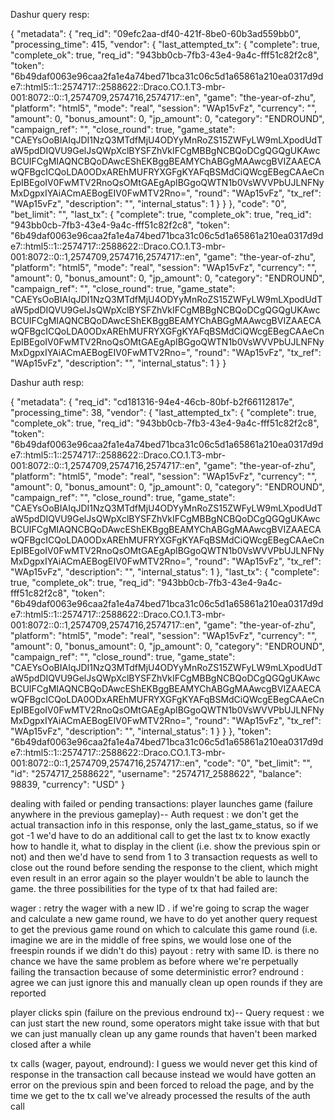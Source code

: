 Dashur query resp:

{
    "metadata": {
        "req_id": "09efc2aa-df40-421f-8be0-60b3ad559bb0",
        "processing_time": 415,
        "vendor": {
            "last_attempted_tx": {
                "complete": true,
                "complete_ok": true,
                "req_id": "943bb0cb-7fb3-43e4-9a4c-fff51c82f2c8",
                "token": "6b49daf0063e96caa2fa1e4a74bed71bca31c06c5d1a65861a210ea0317d9de7::html5::1::2574717::2588622::Draco.CO.1.T3-mbr-001:8072::0::1,2574709,2574716,2574717::en",
                "game": "the-year-of-zhu",
                "platform": "html5",
                "mode": "real",
                "session": "WAp15vFz",
                "currency": "",
                "amount": 0,
                "bonus_amount": 0,
                "jp_amount": 0,
                "category": "ENDROUND",
                "campaign_ref": "",
                "close_round": true,
                "game_state": "CAEYsOoBIAIqJDI1NzQ3MTdfMjU4ODYyMnRoZS15ZWFyLW9mLXpodUdTaW5pdDIQVU9GelJsQWpXclBYSFZhVkIFCgMBBgNCBQoDCgQGQgUKAwcBCUIFCgMIAQNCBQoDAwcEShEKBggBEAMYChABGgMAAwcgBVIZAAECAwQFBgcICQoLDA0ODxAREhMUFRYXGFgKYAFqBSMdCiQWcgEBegCAAeCnEpIBEgoIV0FwMTV2RnoQsOMtGAEgApIBGgoQWTN1b0VsWVVPbUJLNFNyMxDgpxIYAiACmAEBogEIV0FwMTV2Rno=",
                "round": "WAp15vFz",
                "tx_ref": "WAp15vFz",
                "description": "",
                "internal_status": 1
            }
        }
    },
    "code": "0",
    "bet_limit": "",
    "last_tx": {
        "complete": true,
        "complete_ok": true,
        "req_id": "943bb0cb-7fb3-43e4-9a4c-fff51c82f2c8",
        "token": "6b49daf0063e96caa2fa1e4a74bed71bca31c06c5d1a65861a210ea0317d9de7::html5::1::2574717::2588622::Draco.CO.1.T3-mbr-001:8072::0::1,2574709,2574716,2574717::en",
        "game": "the-year-of-zhu",
        "platform": "html5",
        "mode": "real",
        "session": "WAp15vFz",
        "currency": "",
        "amount": 0,
        "bonus_amount": 0,
        "jp_amount": 0,
        "category": "ENDROUND",
        "campaign_ref": "",
        "close_round": true,
        "game_state": "CAEYsOoBIAIqJDI1NzQ3MTdfMjU4ODYyMnRoZS15ZWFyLW9mLXpodUdTaW5pdDIQVU9GelJsQWpXclBYSFZhVkIFCgMBBgNCBQoDCgQGQgUKAwcBCUIFCgMIAQNCBQoDAwcEShEKBggBEAMYChABGgMAAwcgBVIZAAECAwQFBgcICQoLDA0ODxAREhMUFRYXGFgKYAFqBSMdCiQWcgEBegCAAeCnEpIBEgoIV0FwMTV2RnoQsOMtGAEgApIBGgoQWTN1b0VsWVVPbUJLNFNyMxDgpxIYAiACmAEBogEIV0FwMTV2Rno=",
        "round": "WAp15vFz",
        "tx_ref": "WAp15vFz",
        "description": "",
        "internal_status": 1
    }
}


Dashur auth resp:

{
    "metadata": {
        "req_id": "cd181316-94e4-46cb-80bf-b2f66112817e",
        "processing_time": 38,
        "vendor": {
            "last_attempted_tx": {
                "complete": true,
                "complete_ok": true,
                "req_id": "943bb0cb-7fb3-43e4-9a4c-fff51c82f2c8",
                "token": "6b49daf0063e96caa2fa1e4a74bed71bca31c06c5d1a65861a210ea0317d9de7::html5::1::2574717::2588622::Draco.CO.1.T3-mbr-001:8072::0::1,2574709,2574716,2574717::en",
                "game": "the-year-of-zhu",
                "platform": "html5",
                "mode": "real",
                "session": "WAp15vFz",
                "currency": "",
                "amount": 0,
                "bonus_amount": 0,
                "jp_amount": 0,
                "category": "ENDROUND",
                "campaign_ref": "",
                "close_round": true,
                "game_state": "CAEYsOoBIAIqJDI1NzQ3MTdfMjU4ODYyMnRoZS15ZWFyLW9mLXpodUdTaW5pdDIQVU9GelJsQWpXclBYSFZhVkIFCgMBBgNCBQoDCgQGQgUKAwcBCUIFCgMIAQNCBQoDAwcEShEKBggBEAMYChABGgMAAwcgBVIZAAECAwQFBgcICQoLDA0ODxAREhMUFRYXGFgKYAFqBSMdCiQWcgEBegCAAeCnEpIBEgoIV0FwMTV2RnoQsOMtGAEgApIBGgoQWTN1b0VsWVVPbUJLNFNyMxDgpxIYAiACmAEBogEIV0FwMTV2Rno=",
                "round": "WAp15vFz",
                "tx_ref": "WAp15vFz",
                "description": "",
                "internal_status": 1
            },
            "last_tx": {
                "complete": true,
                "complete_ok": true,
                "req_id": "943bb0cb-7fb3-43e4-9a4c-fff51c82f2c8",
                "token": "6b49daf0063e96caa2fa1e4a74bed71bca31c06c5d1a65861a210ea0317d9de7::html5::1::2574717::2588622::Draco.CO.1.T3-mbr-001:8072::0::1,2574709,2574716,2574717::en",
                "game": "the-year-of-zhu",
                "platform": "html5",
                "mode": "real",
                "session": "WAp15vFz",
                "currency": "",
                "amount": 0,
                "bonus_amount": 0,
                "jp_amount": 0,
                "category": "ENDROUND",
                "campaign_ref": "",
                "close_round": true,
                "game_state": "CAEYsOoBIAIqJDI1NzQ3MTdfMjU4ODYyMnRoZS15ZWFyLW9mLXpodUdTaW5pdDIQVU9GelJsQWpXclBYSFZhVkIFCgMBBgNCBQoDCgQGQgUKAwcBCUIFCgMIAQNCBQoDAwcEShEKBggBEAMYChABGgMAAwcgBVIZAAECAwQFBgcICQoLDA0ODxAREhMUFRYXGFgKYAFqBSMdCiQWcgEBegCAAeCnEpIBEgoIV0FwMTV2RnoQsOMtGAEgApIBGgoQWTN1b0VsWVVPbUJLNFNyMxDgpxIYAiACmAEBogEIV0FwMTV2Rno=",
                "round": "WAp15vFz",
                "tx_ref": "WAp15vFz",
                "description": "",
                "internal_status": 1
            }
        }
    },
    "token": "6b49daf0063e96caa2fa1e4a74bed71bca31c06c5d1a65861a210ea0317d9de7::html5::1::2574717::2588622::Draco.CO.1.T3-mbr-001:8072::0::1,2574709,2574716,2574717::en",
    "code": "0",
    "bet_limit": "",
    "id": "2574717_2588622",
    "username": "2574717_2588622",
    "balance": 98839,
    "currency": "USD"
}

dealing with failed or pending transactions:
player launches game (failure anywhere in the previous gameplay)-- Auth request : we don't get the actual transaction info in this response, only the last_game_status, so if we got -1 we'd have to do an additional call to get the last tx to know exactly how to handle it, what to display in the client (i.e. show the previous spin or not) and then we'd have to send from 1 to 3 transaction requests as well to close out the round before sending the response to the client, which might even result in an error again so the player wouldn't be able to launch the game.
the three possibilities for the type of tx that had failed are:

wager : retry the wager with a new ID . if we're going to scrap the wager and calculate a new game round, we have to do yet another query request to get the previous game round on which to calculate this game round (i.e. imagine we are in the middle of free spins, we would lose one of the freespin rounds if we didn't do this)
payout : retry with same ID. is there no chance we have the same problem as before where we're perpetually failing the transaction because of some deterministic error?
endround : agree we can just ignore this and manually clean up open rounds if they are reported

player clicks spin (failure on the previous endround tx)-- Query request : we can just start the new round, some operators might take issue with that but we can just manually clean up any game rounds that haven't been marked closed after a while

tx calls (wager, payout, endround): I guess we would never get this kind of response in the transaction call because instead we would have gotten an error on the previous spin and been forced to reload the page, and by the time we get to the tx call we've already processed the results of the auth call